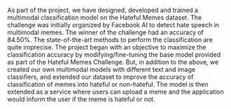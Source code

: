 As part of the project, we have designed, developed and trained a multimodal classification model on the Hateful Memes dataset. The challenge was initially organized by Facebook AI to detect hate speech in multimodal memes. The winner of the challenge had an accuracy of 84.50%. The state-of-the-art methods to perform the classification are quite imprecise. The project began with an objective to maximize the classification accuracy by modifying/fine-tuning the base model provided as part of the Hateful Memes Challenge. But, in addition to the above, we created our own multimodal models with different text and image classifiers, and extended our dataset to improve the accuracy of classification of memes into hateful or non-hateful. The model is then extended as a service where users can upload a meme and the application would inform the user if the meme is hateful or not.
